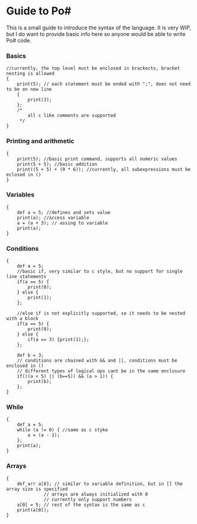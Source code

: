 # Guide to Po#

This is a small guide to introduce the syntax of the language.
It is very WIP, but I do want to provide basic info here so anyone
would be able to write Po# code.

### Basics

```
//currently, the top level must be enclosed in brackects, bracket nesting is allowed
{ 
    print(5); // each statement must be ended with ";", does not need to be on new line
    {
        print(3);
    };
    /*
        all c like comments are supported
     */
}
```

### Printing and arithmetic

```
{
    print(5); //basic print command, supports all numeric values
    print(5 + 5); //basic addition
    print((5 + 5) + (9 * 6)); //currently, all subexpressions must be eclosed in ()
}
```

### Variables

```
{
    def a = 5; //defines and sets value
    print(a); //access variable
    a = (a + 3); // assing to variable
    print(a);
}
```

### Conditions

```
{
    def a = 5;
    //basic if, very similar to c style, but no support for single line statements
    if(a == 5) {
        print(0);
    } else {
        print(1);
    };
    
    //else if is not explicitly supported, so it needs to be nested with a block
    if(a == 5) {
        print(0);
    } else {
        if(a == 3) {print(1);};
    };
    
    def b = 3;
    // conditions are chained with && and ||, conditions must be enclosed in ()
    // different types of logical ops cant be in the same enclosure
    if(((a < 5) || (b==5)) && (a > 1)) { 
        print(b);
    };
}
```

### While

```
{
    def a = 5;
    while (a != 0) { //same as c styke
        a = (a - 1);
    };
    print(a);
}
```

### Arrays

```
{
    def_arr a[8]; // similar to variable definition, but in [] the array size is specified
              // arrays are always initialized with 0
              // currently only support numbers
    a[0] = 5; // rest of the syntax is the same as c
    print(a[0]);
}
```